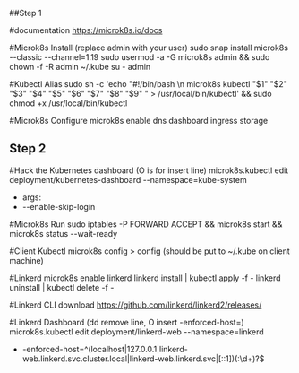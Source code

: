 ##Step 1

#documentation
https://microk8s.io/docs

#Microk8s Install (replace admin with your user)
sudo snap install microk8s --classic --channel=1.19
sudo usermod -a -G microk8s admin && sudo chown -f -R admin ~/.kube
su - admin

#Kubectl Alias
sudo sh -c 'echo "#!/bin/bash \n microk8s kubectl "\$1" "\$2" "\$3" "\$4" "\$5" "\$6" "\$7" "\$8" "\$9" " > /usr/local/bin/kubectl' && sudo chmod +x /usr/local/bin/kubectl

#Microk8s Configure
microk8s enable dns dashboard ingress storage

## Step 2
#Hack the Kubernetes dashboard (O is for insert line)
microk8s.kubectl edit deployment/kubernetes-dashboard --namespace=kube-system
- args:
- --enable-skip-login

#Microk8s Run
sudo iptables -P FORWARD ACCEPT && microk8s start && microk8s status --wait-ready

#Client Kubectl
microk8s config > config (should be put to ~/.kube on client machine)


#Linkerd
microk8s enable linkerd
linkerd install | kubectl apply -f -
linkerd uninstall | kubectl delete -f -

#Linkerd CLI download
https://github.com/linkerd/linkerd2/releases/

#Linkerd Dashboard (dd remove line, O insert -enforced-host=)
microk8s.kubectl edit deployment/linkerd-web --namespace=linkerd
- -enforced-host=^(localhost|127\.0\.0\.1|linkerd-web\.linkerd\.svc\.cluster\.local|linkerd-web\.linkerd\.svc|\[::1\])(:\d+)?$

